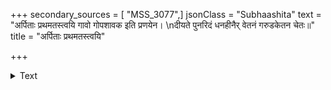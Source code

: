 +++
secondary_sources = [ "MSS_3077",]
jsonClass = "Subhaashita"
text = "अर्पिताः प्रथमतस्त्वयि गावो गोपशावक इति प्रणयेन।  \nदीयते पुनरिदं धनहीनैर् वेतनं गरुडकेतन चेतः॥"
title = "अर्पिताः प्रथमतस्त्वयि"

+++

<details><summary>Text</summary>

अर्पिताः प्रथमतस्त्वयि गावो गोपशावक इति प्रणयेन।  
दीयते पुनरिदं धनहीनैर् वेतनं गरुडकेतन चेतः॥
</details>

